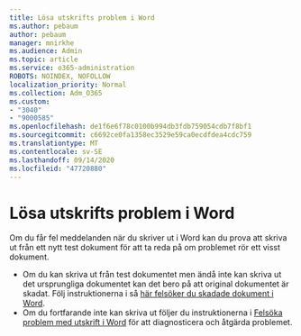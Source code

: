 ```yaml
---
title: Lösa utskrifts problem i Word
ms.author: pebaum
author: pebaum
manager: mnirkhe
ms.audience: Admin
ms.topic: article
ms.service: o365-administration
ROBOTS: NOINDEX, NOFOLLOW
localization_priority: Normal
ms.collection: Adm_O365
ms.custom:
- "3040"
- "9000585"
ms.openlocfilehash: de1f6e6f78c0100b994db3fdb759054cdb7f8bf1
ms.sourcegitcommit: c6692ce0fa1358ec3529e59ca0ecdfdea4cdc759
ms.translationtype: MT
ms.contentlocale: sv-SE
ms.lasthandoff: 09/14/2020
ms.locfileid: "47720880"
---
```

# <a name="resolving-print-failures-in-word"></a>Lösa utskrifts problem i Word

Om du får fel meddelanden när du skriver ut i Word kan du prova att skriva ut från ett nytt test dokument för att ta reda på om problemet rör ett visst dokument.

- Om du kan skriva ut från test dokumentet men ändå inte kan skriva ut det ursprungliga dokumentet kan det bero på att original dokumentet är skadat. Följ instruktionerna i så [här felsöker du skadade dokument i Word](https://docs.microsoft.com/office/troubleshoot/word/damaged-documents-in-word#update-microsoft-office-and-windows).
- Om du fortfarande inte kan skriva ut följer du instruktionerna i [Felsöka problem med utskrift i Word](https://docs.microsoft.com/office/troubleshoot/word/print-failures-in-word) för att diagnosticera och åtgärda problemet.